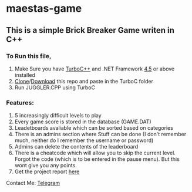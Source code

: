# maestas-game

## This is a simple Brick Breaker Game writen in C++

### To Run this file,
1. Make Sure you have [TurboC++](https://github.com/vineetchoudhary/turbocpp/releases/download/v3.2/Turbo.C.3.2.zip) and .NET Framework [4.5](https://download.microsoft.com/download/B/A/4/BA4A7E71-2906-4B2D-A0E1-80CF16844F5F/dotNetFx45_Full_setup.exe) or above installed
1. [Clone](https://github.com/Deepak710/maestas-game.git)/[Download](https://github.com/Deepak710/maestas-game/archive/master.zip) this repo and paste in the TurboC folder
1. Run JUGGLER.CPP using TurboC

### Features:
1. 5 increasingly difficult levels to play
1. Every game score is stored in the database (GAME.DAT)
1. Leadetboards avaliable which can be sorted based on categories
1. There is an admins section where Stuff can be done (I don't remember much, neither do I remember the username or password)
1. Admins can delete the contents of the leaderboard
1. There is a cheatcode which will allow you to skip the current level. Forgot the code (which is to be entered in the pause menu). But this wont give you any points.
1. Get the project report [here](https://drive.google.com/open?id=0Bw6HCoOjc27ZYnFBR1VRTlpCY2JGV2E0SzdOVjhiVm1wUUdR)

Contact Me: [Telegram](https://t.me/AzorAhoy)
